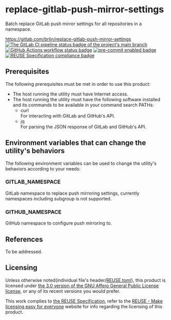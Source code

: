 # replace-gitlab-push-mirror-settings

Batch replace GitLab push mirror settings for all repositories in a namespace.

<https://gitlab.com/brlin/replace-gitlab-push-mirror-settings>  
[![The GitLab CI pipeline status badge of the project's `main` branch](https://gitlab.com/brlin/replace-gitlab-push-mirror-settings/badges/main/pipeline.svg?ignore_skipped=true "Click here to check out the comprehensive status of the GitLab CI pipelines")](https://gitlab.com/brlin/replace-gitlab-push-mirror-settings/-/pipelines) [![GitHub Actions workflow status badge](https://github.com/brlin-tw/replace-gitlab-push-mirror-settings/actions/workflows/check-potential-problems.yml/badge.svg "GitHub Actions workflow status")](https://github.com/brlin-tw/replace-gitlab-push-mirror-settings/actions/workflows/check-potential-problems.yml) [![pre-commit enabled badge](https://img.shields.io/badge/pre--commit-enabled-brightgreen?logo=pre-commit&logoColor=white "This project uses pre-commit to check potential problems")](https://pre-commit.com/) [![REUSE Specification compliance badge](https://api.reuse.software/badge/gitlab.com/brlin/replace-gitlab-push-mirror-settings "This project complies to the REUSE specification to decrease software licensing costs")](https://api.reuse.software/info/gitlab.com/brlin/replace-gitlab-push-mirror-settings)

## Prerequisites

The following prerequisites must be met in order to use this product:

* The host running the utility must have Internet access.
* The host running the utility must have the following software installed and its commands to be available in your command search PATHs:
    + curl  
      For interacting with GitLab and GitHub's API.
    + jq  
      For parsing the JSON response of GitLab and GitHub's API.

## Environment variables that can change the utility's behaviors

The following environment variables can be used to change the utility's behaviors according to your needs:

### GITLAB_NAMESPACE

GitLab namespace to replace push mirroring settings, currently namespaces including subgroup is not supported.

### GITHUB_NAMESPACE

GitHub namespace to configure push mirroring to.

## References

To be addressed.

## Licensing

Unless otherwise noted(individual file's header/[REUSE.toml](REUSE.toml)), this product is licensed under [the 3.0 version of the GNU Affero General Public License license](https://www.gnu.org/licenses/agpl-3.0.en.html), or any of its recent versions you would prefer.

This work complies to [the REUSE Specification](https://reuse.software/spec/), refer to the [REUSE - Make licensing easy for everyone](https://reuse.software/) website for info regarding the licensing of this product.
